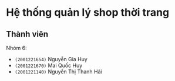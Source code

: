 # Hệ thống quản lý shop thời trang

## Thành viên

Nhóm 6:

+ `(2001221654)` Nguyễn Gia Huy
+ `(2001221670)` Mai Quốc Huy
+ `(2001221140)` Nguyễn Thị Thanh Hải

